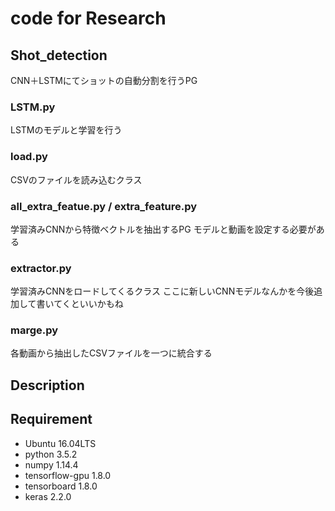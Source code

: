 # code for Research


## Shot_detection
 CNN＋LSTMにてショットの自動分割を行うPG

### LSTM.py
LSTMのモデルと学習を行う


### load.py
CSVのファイルを読み込むクラス


### all_extra_featue.py / extra_feature.py
学習済みCNNから特徴ベクトルを抽出するPG
モデルと動画を設定する必要がある


### extractor.py
学習済みCNNをロードしてくるクラス
ここに新しいCNNモデルなんかを今後追加して書いてくといいかもね


### marge.py
各動画から抽出したCSVファイルを一つに統合する



## Description


## Requirement

* Ubuntu 16.04LTS
* python 3.5.2
* numpy 1.14.4
* tensorflow-gpu 1.8.0
* tensorboard 1.8.0
* keras 2.2.0






